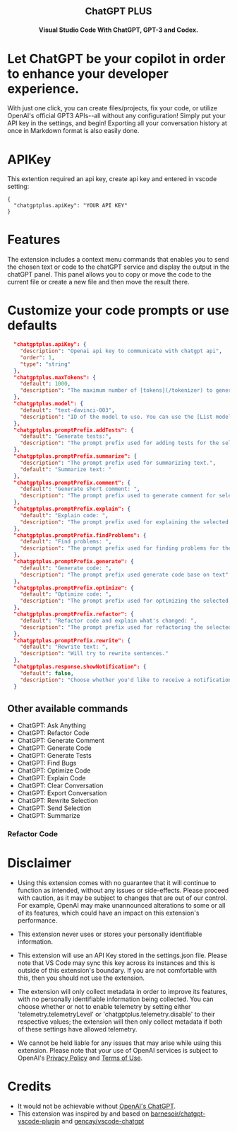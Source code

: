 <h2 align="center">

<br>ChatGPT PLUS</h2>

<p align="center"><strong>Visual Studio Code With ChatGPT, GPT-3 and Codex.</strong></p>

<div align="center">

</div>

# Let ChatGPT be your copilot in order to enhance your developer experience.

With just one click, you can create files/projects, fix your code, or utilize OpenAI's official GPT3 APIs--all without any configuration! Simply put your API key in the settings, and begin! Exporting all your conversation history at once in Markdown format is also easily done.

# APIKey

This extention required an api key, create api key and entered in vscode setting:

```
{
  "chatgptplus.apiKey": "YOUR API KEY"
}
```

# Features

The extension includes a context menu commands that enables you to send the chosen text or code to the chatGPT service and display the output in the chatGPT panel. This panel allows you to copy or move the code to the current file or create a new file and then move the result there.

# Customize your code prompts or use defaults

```json
  "chatgptplus.apiKey": {
    "description": "Openai api key to communicate with chatgpt api",
    "order": 1,
    "type": "string"
  },
  "chatgptplus.maxTokens": {
    "default": 1000,
    "description": "The maximum number of [tokens](/tokenizer) to generate in the completion.  The token count of your prompt plus `max_tokens` cannot exceed the model's context length. Most models have a context length of 2048 tokens (except for the newest models, which support 4096)."
  },
  "chatgptplus.model": {
    "default": "text-davinci-003",
    "description": "ID of the model to use. You can use the [List models](/docs/api-reference/models/list) API to see all of your available models, or see our [Model overview](/docs/models/overview) for descriptions of them."
  },
  "chatgptplus.promptPrefix.addTests": {
    "default": "Generate tests:",
    "description": "The prompt prefix used for adding tests for the selected code"
  },
  "chatgptplus.promptPrefix.summarize": {
    "description": "The prompt prefix used for summarizing text.",
    "default": "Summarize text: "
  },
  "chatgptplus.promptPrefix.comment": {
    "default": "Generate short comment: ",
    "description": "The prompt prefix used to generate comment for selected code."
  },
  "chatgptplus.promptPrefix.explain": {
    "default": "Explain code: ",
    "description": "The prompt prefix used for explaining the selected code"
  },
  "chatgptplus.promptPrefix.findProblems": {
    "default": "Find problems: ",
    "description": "The prompt prefix used for finding problems for the selected code"
  },
  "chatgptplus.promptPrefix.generate": {
    "default": "Generate code: ",
    "description": "The prompt prefix used generate code base on text"
  },
  "chatgptplus.promptPrefix.optimize": {
    "default": "Optimize code: ",
    "description": "The prompt prefix used for optimizing the selected code"
  },
  "chatgptplus.promptPrefix.refactor": {
    "default": "Refactor code and explain what's changed: ",
    "description": "The prompt prefix used for refactoring the selected code"
  },
  "chatgptplus.promptPrefix.rewrite": {
    "default": "Rewrite text: ",
    "description": "Will try to rewrite sentences."
  },
  "chatgptplus.response.showNotification": {
    "default": false,
    "description": "Choose whether you'd like to receive a notification when ChatGPT bot responds to your query."
  }
```

## Other available commands

- ChatGPT: Ask Anything
- ChatGPT: Refactor Code
- ChatGPT: Generate Comment
- ChatGPT: Generate Code
- ChatGPT: Generate Tests
- ChatGPT: Find Bugs
- ChatGPT: Optimize Code
- ChatGPT: Explain Code
- ChatGPT: Clear Conversation
- ChatGPT: Export Conversation
- ChatGPT: Rewrite Selection
- ChatGPT: Send Selection
- ChatGPT: Summarize

### Refactor Code

# Disclaimer

- Using this extension comes with no guarantee that it will continue to function as intended, without any issues or side-effects. Please proceed with caution, as it may be subject to changes that are out of our control. For example, OpenAI may make unannounced alterations to some or all of its features, which could have an impact on this extension's performance.

- This extension never uses or stores your personally identifiable information.

- This extension will use an API Key stored in the settings.json file. Please note that VS Code may sync this key across its instances and this is outside of this extension's boundary. If you are not comfortable with this, then you should not use the extension.

- The extension will only collect metadata in order to improve its features, with no personally identifiable information being collected. You can choose whether or not to enable telemetry by setting either 'telemetry.telemetryLevel' or 'chatgptplus.telemetry.disable' to their respective values; the extension will then only collect metadata if both of these settings have allowed telemetry.

- We cannot be held liable for any issues that may arise while using this extension. Please note that your use of OpenAI services is subject to OpenAI's [Privacy Policy](https://openai.com/privacy/) and [Terms of Use](https://openai.com/terms/).

# Credits

- It would not be achievable without [OpenAI's ChatGPT](https://openai.com).
- This extension was inspired by and based on [barnesoir/chatgpt-vscode-plugin](https://github.com/barnesoir/chatgpt-vscode-plugin) and [gencay/vscode-chatgpt](https://github.com/gencay/vscode-chatgpt)
